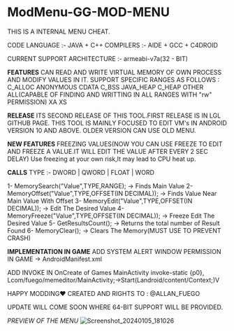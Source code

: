 # ModMenu-GG-MOD-MENU

THIS IS A INTERNAL MENU CHEAT.

CODE LANGUAGE :- JAVA + C++
COMPILERS :- AIDE + GCC + C4DROID

CURRENT SUPPORT ARCHITECTURE :- armeabi-v7a(32 - BIT)

**FEATURES**
CAN READ AND WRITE VIRTUAL MEMORY OF OWN PROCESS AND MODIFY VALUES IN IT.
SUPPORT SPECIFIC RANGES AS FOLLOWS :
C_ALLOC
ANONYMOUS
CDATA
C_BSS
JAVA_HEAP
C_HEAP
OTHER
ALL(CAPABLE OF FINDING AND WRITTING IN ALL RANGES WITH "rw" PERMISSION)
XA
XS

**RELEASE**
ITS SECOND RELEASE OF THIS TOOL.FIRST RELEASE IS IN LGL GITHUB PAGE.
THIS TOOL IS MAINLY FOCUSED TO EDIT VM's IN ANDROID VERSION 10 AND ABOVE.
OLDER VERSION CAN USE OLD MENU.

**NEW FEATURES**
FREEZING VALUES(NOW YOU CAN USE FREEZE TO EDIT AND FREEZE A VALUE.IT WILL EDIT THE VALUE AFTER EVERY 2 SEC DELAY)
Use freezing at your own risk,It may lead to CPU heat up.

**CALLS**
TYPE :- DWORD | QWORD | FLOAT | WORD

1- MemorySearch("Value",TYPE,RANGE); -> Finds Main Value
2- MemoryOffset("Value",TYPE,OFFSET(IN DECIMAL)); -> Finds Value Near Main Value With Offset
3- MemoryEdit("Value",TYPE,OFFSET(IN DECIMAL)); -> Edit The Desired Value
4- MemoryFreeze("Value",TYPE,OFFSET(IN DECIMAL)); -> Freeze Edit The Desired Value
5- GetResultsCount(); -> Returns the total number of Result Found
6- MemoryClear(); -> Clears The Memory(MUST USE TO PREVENT CRASH)

**IMPLEMENTATION IN GAME**
ADD SYSTEM ALERT WINDOW PERMISSION IN GAME -> AndroidManifest.xml

ADD INVOKE IN OnCreate of Games MainActivity
invoke-static {p0}, Lcom/fuego/memeditor/MainActivity;->Start(Landroid/content/Context;)V

HAPPY MODDING❤️
CREATED AND RIGHTS TO : @ALLAN_FUEGO

UPDATE WILL COME SOON WHERE 64-BIT SUPPORT WILL BE PROVIDED.

*PREVIEW OF THE MENU*
![Screenshot_20240105_181026](https://github.com/AllanFuego/ModMenu-GG-MOD-MENU/assets/95237916/f903be1d-5550-4a49-a524-7eae5b5d6616)
